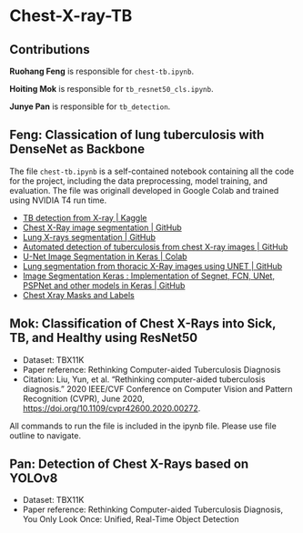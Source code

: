 # Chest-X-ray-TB

## Contributions

**Ruohang Feng** is responsible for `chest-tb.ipynb`.

**Hoiting Mok** is responsible for `tb_resnet50_cls.ipynb`.

**Junye Pan** is responsible for `tb_detection`.

## Feng: Classication of lung tuberculosis with DenseNet as Backbone

The file `chest-tb.ipynb` is a self-contained notebook containing all the code for the project, including the data preprocessing, model training, and evaluation. The file was originall developed in Google Colab and trained using NVIDIA T4 run time.

- [TB detection from X-ray | Kaggle](https://www.kaggle.com/code/anandsubbu007/tb-detection-from-x-ray)
- [Chest X-Ray image segmentation | GitHub](https://github.com/mo26-web/Chest-X-Ray-Image_Segmentation_ResUNet)
- [Lung X-rays segmentation | GitHub](https://github.com/mdai/ml-lessons/blob/master/lesson2-lung-xrays-segmentation.ipynb)
- [Automated detection of tuberculosis from chest X-ray images | GitHub](https://github.com/Gambitier/Automated-Detection-of-tuberculosis-from-chest-X-ray-images/blob/master/DenseNet121.ipynb)
- [U-Net Image Segmentation in Keras | Colab](https://colab.research.google.com/github/margaretmz/image-segmentation/blob/main/unet_pet_segmentation.ipynb)
- [Lung segmentation from thoracic X-Ray images using UNET | GitHub](https://github.com/georgiosouzounis/lung-seg-xray-unet)
- [Image Segmentation Keras : Implementation of Segnet, FCN, UNet, PSPNet and other models in Keras | GitHub](https://github.com/divamgupta/image-segmentation-keras)
- [Chest Xray Masks and Labels](https://www.kaggle.com/datasets/nikhilpandey360/chest-xray-masks-and-labels)

## Mok: Classification of Chest X-Rays into Sick, TB, and Healthy using ResNet50

- Dataset: TBX11K
- Paper reference: Rethinking Computer-aided Tuberculosis Diagnosis
- Citation: Liu, Yun, et al. “Rethinking computer-aided tuberculosis diagnosis.” 2020 IEEE/CVF Conference on Computer Vision and Pattern Recognition (CVPR), June 2020, https://doi.org/10.1109/cvpr42600.2020.00272. 

All commands to run the file is included in the ipynb file. Please use file outline to navigate. 

## Pan: Detection of Chest X-Rays based on YOLOv8
- Dataset: TBX11K
- Paper reference: Rethinking Computer-aided Tuberculosis Diagnosis, You Only Look Once: Unified, Real-Time Object Detection
